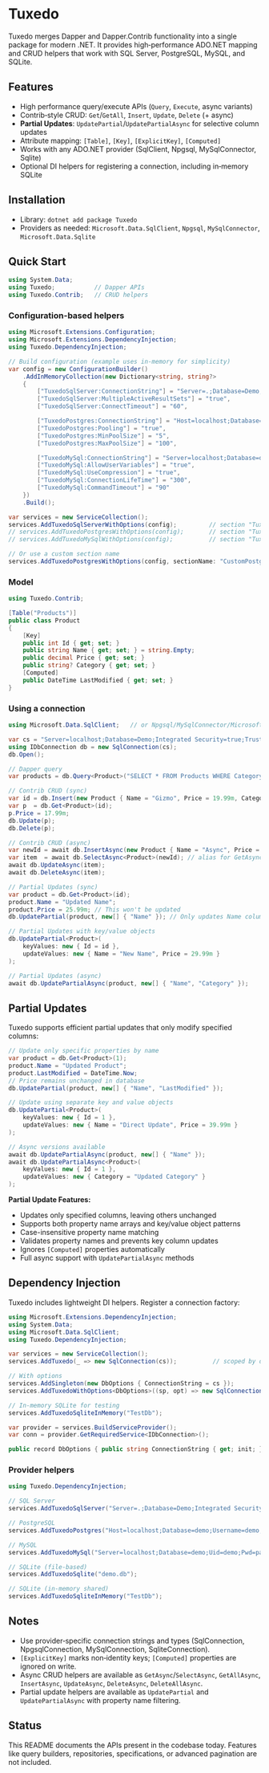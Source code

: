 # Tuxedo

Tuxedo merges Dapper and Dapper.Contrib functionality into a single package for modern .NET. It provides high‑performance ADO.NET mapping and CRUD helpers that work with SQL Server, PostgreSQL, MySQL, and SQLite.

## Features

- High performance query/execute APIs (`Query`, `Execute`, async variants)
- Contrib‑style CRUD: `Get`/`GetAll`, `Insert`, `Update`, `Delete` (+ async)
- **Partial Updates**: `UpdatePartial`/`UpdatePartialAsync` for selective column updates
- Attribute mapping: `[Table]`, `[Key]`, `[ExplicitKey]`, `[Computed]`
- Works with any ADO.NET provider (SqlClient, Npgsql, MySqlConnector, Sqlite)
- Optional DI helpers for registering a connection, including in‑memory SQLite

## Installation

- Library: `dotnet add package Tuxedo`
- Providers as needed: `Microsoft.Data.SqlClient`, `Npgsql`, `MySqlConnector`, `Microsoft.Data.Sqlite`

## Quick Start

```csharp
using System.Data;
using Tuxedo;           // Dapper APIs
using Tuxedo.Contrib;   // CRUD helpers
```

### Configuration-based helpers

```csharp
using Microsoft.Extensions.Configuration;
using Microsoft.Extensions.DependencyInjection;
using Tuxedo.DependencyInjection;

// Build configuration (example uses in-memory for simplicity)
var config = new ConfigurationBuilder()
    .AddInMemoryCollection(new Dictionary<string, string?>
    {
        ["TuxedoSqlServer:ConnectionString"] = "Server=.;Database=Demo;Integrated Security=true;TrustServerCertificate=true;",
        ["TuxedoSqlServer:MultipleActiveResultSets"] = "true",
        ["TuxedoSqlServer:ConnectTimeout"] = "60",

        ["TuxedoPostgres:ConnectionString"] = "Host=localhost;Database=demo;Username=demo;Password=pass",
        ["TuxedoPostgres:Pooling"] = "true",
        ["TuxedoPostgres:MinPoolSize"] = "5",
        ["TuxedoPostgres:MaxPoolSize"] = "100",

        ["TuxedoMySql:ConnectionString"] = "Server=localhost;Database=demo;Uid=demo;Pwd=pass;",
        ["TuxedoMySql:AllowUserVariables"] = "true",
        ["TuxedoMySql:UseCompression"] = "true",
        ["TuxedoMySql:ConnectionLifeTime"] = "300",
        ["TuxedoMySql:CommandTimeout"] = "90"
    })
    .Build();

var services = new ServiceCollection();
services.AddTuxedoSqlServerWithOptions(config);         // section "TuxedoSqlServer"
// services.AddTuxedoPostgresWithOptions(config);       // section "TuxedoPostgres"
// services.AddTuxedoMySqlWithOptions(config);          // section "TuxedoMySql"

// Or use a custom section name
services.AddTuxedoPostgresWithOptions(config, sectionName: "CustomPostgres");
```
### Model

```csharp
using Tuxedo.Contrib;

[Table("Products")]
public class Product
{
    [Key]
    public int Id { get; set; }
    public string Name { get; set; } = string.Empty;
    public decimal Price { get; set; }
    public string? Category { get; set; }
    [Computed]
    public DateTime LastModified { get; set; }
}
```

### Using a connection

```csharp
using Microsoft.Data.SqlClient;   // or Npgsql/MySqlConnector/Microsoft.Data.Sqlite

var cs = "Server=localhost;Database=Demo;Integrated Security=true;TrustServerCertificate=true";
using IDbConnection db = new SqlConnection(cs);
db.Open();

// Dapper query
var products = db.Query<Product>("SELECT * FROM Products WHERE Category = @cat", new { cat = "Books" });

// Contrib CRUD (sync)
var id = db.Insert(new Product { Name = "Gizmo", Price = 19.99m, Category = "Gadgets" });
var p  = db.Get<Product>(id);
p.Price = 17.99m;
db.Update(p);
db.Delete(p);

// Contrib CRUD (async)
var newId = await db.InsertAsync(new Product { Name = "Async", Price = 10m });
var item  = await db.SelectAsync<Product>(newId); // alias for GetAsync
await db.UpdateAsync(item);
await db.DeleteAsync(item);

// Partial Updates (sync)
var product = db.Get<Product>(id);
product.Name = "Updated Name";
product.Price = 25.99m; // This won't be updated
db.UpdatePartial(product, new[] { "Name" }); // Only updates Name column

// Partial Updates with key/value objects
db.UpdatePartial<Product>(
    keyValues: new { Id = id },
    updateValues: new { Name = "New Name", Price = 29.99m }
);

// Partial Updates (async)
await db.UpdatePartialAsync(product, new[] { "Name", "Category" });
```

## Partial Updates

Tuxedo supports efficient partial updates that only modify specified columns:

```csharp
// Update only specific properties by name
var product = db.Get<Product>(1);
product.Name = "Updated Product";
product.LastModified = DateTime.Now;
// Price remains unchanged in database
db.UpdatePartial(product, new[] { "Name", "LastModified" });

// Update using separate key and value objects
db.UpdatePartial<Product>(
    keyValues: new { Id = 1 },
    updateValues: new { Name = "Direct Update", Price = 39.99m }
);

// Async versions available
await db.UpdatePartialAsync(product, new[] { "Name" });
await db.UpdatePartialAsync<Product>(
    keyValues: new { Id = 1 },
    updateValues: new { Category = "Updated Category" }
);
```

**Partial Update Features:**
- Updates only specified columns, leaving others unchanged
- Supports both property name arrays and key/value object patterns
- Case-insensitive property name matching
- Validates property names and prevents key column updates
- Ignores `[Computed]` properties automatically
- Full async support with `UpdatePartialAsync` methods

## Dependency Injection

Tuxedo includes lightweight DI helpers. Register a connection factory:

```csharp
using Microsoft.Extensions.DependencyInjection;
using System.Data;
using Microsoft.Data.SqlClient;
using Tuxedo.DependencyInjection;

var services = new ServiceCollection();
services.AddTuxedo(_ => new SqlConnection(cs));          // scoped by default

// With options
services.AddSingleton(new DbOptions { ConnectionString = cs });
services.AddTuxedoWithOptions<DbOptions>((sp, opt) => new SqlConnection(opt.ConnectionString));

// In-memory SQLite for testing
services.AddTuxedoSqliteInMemory("TestDb");

var provider = services.BuildServiceProvider();
var conn = provider.GetRequiredService<IDbConnection>();

public record DbOptions { public string ConnectionString { get; init; } = string.Empty; }
```

### Provider helpers

```csharp
using Tuxedo.DependencyInjection;

// SQL Server
services.AddTuxedoSqlServer("Server=.;Database=Demo;Integrated Security=true;TrustServerCertificate=true");

// PostgreSQL
services.AddTuxedoPostgres("Host=localhost;Database=demo;Username=demo;Password=pass");

// MySQL
services.AddTuxedoMySql("Server=localhost;Database=demo;Uid=demo;Pwd=pass;");

// SQLite (file-based)
services.AddTuxedoSqlite("demo.db");

// SQLite (in-memory shared)
services.AddTuxedoSqliteInMemory("TestDb");
```

## Notes

- Use provider‑specific connection strings and types (SqlConnection, NpgsqlConnection, MySqlConnection, SqliteConnection).
- `[ExplicitKey]` marks non‑identity keys; `[Computed]` properties are ignored on write.
- Async CRUD helpers are available as `GetAsync`/`SelectAsync`, `GetAllAsync`, `InsertAsync`, `UpdateAsync`, `DeleteAsync`, `DeleteAllAsync`.
- Partial update helpers are available as `UpdatePartial` and `UpdatePartialAsync` with property name filtering.

## Status

This README documents the APIs present in the codebase today. Features like query builders, repositories, specifications, or advanced pagination are not included.
